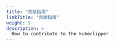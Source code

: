 ```yaml
---
title: "贡献指南"
linkTitle: "贡献指南"
weight: 5
description: >
  How to contribute to the kubeclipper
---
```






